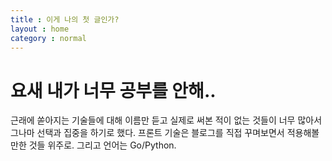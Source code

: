 ```yaml
---
title : 이게 나의 첫 글인가?
layout : home
category : normal
---
```

# 요새 내가 너무 공부를 안해..

근래에 쏟아지는 기술들에 대해 이름만 듣고 실제로 써본 적이 없는 것들이 너무 많아서 그나마 선택과 집중을 하기로 했다. 프론트 기술은 블로그를 직접 꾸며보면서 적용해볼 만한 것들 위주로. 그리고 언어는 Go/Python.
